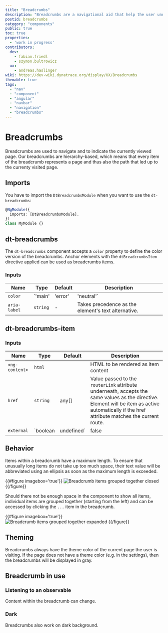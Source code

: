 ```yaml
---
title: "Breadcrumbs"
description: "Breadcrumbs are a navigational aid that help the user understand on what page they are and what path led them there."
postid: breadcrumbs
category: "components"
public: true
toc: true
properties:
  - 'work in progress'
contributors:
  dev:
    - fabian.friedl
    - szymon.bultrowicz
  ux:
    - andreas.haslinger
wiki: https://dev-wiki.dynatrace.org/display/UX/Breadcrumbs
themable: true
tags:
  - "nav"
  - "component"
  - "angular"
  - "navbar"
  - "navigation"
  - "breadcrumbs"
---
```


# Breadcrumbs

Breadcrumbs are used to navigate and to indicate the currently viewed page. Our breadcrumbs are hierarchy-based, which means that every item of the breadcrumb represents a page and thus also the path that led up to the currenty visited page. 

<component-demo name="BreadcrumbsDefaultExample"></component-demo>

## Imports

You have to import the `DtBreadcrumbsModule` when you want to use the
`dt-breadcrumbs`:

```typescript
@NgModule({
  imports: [DtBreadcrumbsModule],
})
class MyModule {}
```

## dt-breadcrumbs

The `dt-breadcrumbs` component accepts a `color` property to define the color
version of the breadcrumbs. Anchor elements with the `dtBreadcrumbsItem`
directive applied can be used as breadcrumbs items.

### Inputs

| Name         | Type                           | Default | Description                                                                            |
| ------------ | ------------------------------ | ------- | -------------------------------------------------------------------------------------- |
| `color`      | `'main' | 'error' | 'neutral'` | `main`  | Current variation of the theme color which is applied to the color of the breadcrumbs. |
| `aria-label` | `string`                       | -       | Takes precedence as the element's text alternative.                                    |

## dt-breadcrumbs-item

### Inputs

| Name           | Type                  | Default | Description                                                                                                                                                                                    |
| -------------- | --------------------- | ------- | ---------------------------------------------------------------------------------------------------------------------------------------------------------------------------------------------- |
| `<ng-content>` | `html`                |         | HTML to be rendered as item content                                                                                                                                                            |
| `href`         | `string`              | any[]   | Value passed to the `routerLink` attribute underneath, accepts the same values as the directive. Element will be item as active automatically if the href attribute matches the current route. |
| `external`     | `boolean | undefined` | false   | If empty or truthy parameter given, the `href` attribute will not be interpreted as internal router link but rather as en external href   |                              

## Behavior

Items within a breadcrumb have a maximum length. To ensure that unusually long items do not take up too much space, their text value will be abbreviated using an ellipsis as soon as the maximum length is exceeded. 

{{#figure imagebox='true'}}
![Breadcrumb items grouped together closed](https://dt-cdn.net/images/breadcrumb-grouping-closed-530-50b55aee7f.png)
{{/figure}}

Should there not be enough space in the component to show all items, individual items are grouped together (starting from the left) and can be accessed by clicking the `...` item in the breadcrumb.

{{#figure imagebox='true'}}
![Breadcrumb items grouped together expanded](https://dt-cdn.net/images/breadcrumb-grouping-expanded-530-c1e0bd5e27.png)
{{/figure}}

## Theming

Breadcrumbs always have the theme color of the current page the user is visiting. If the page does not have a theme color (e.g. in the settings), then the breadcrumbs will be displayed in gray.

<docs-source-example example="BreadcrumbsColorExample"></docs-source-example>


## Breadcrumb in use

### Listening to an observable

Content within the breadcrumb can change.

<docs-source-example example="BreadcrumbsObservableExample"></docs-source-example>

### Dark

Breadcrumbs also work on dark background.

<docs-source-example example="BreadcrumbsDarkExample" themedark="true"></docs-source-example>



